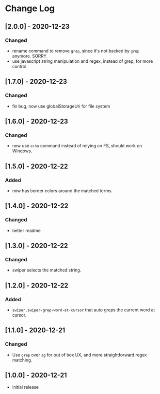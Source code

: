 # Change Log

## [2.0.0] - 2020-12-23

### Changed

- rename command to remove `grep`, since it's not backed by `grep` anymore. SORRY.
- use javascript string manipulation and regex, instead of grep, for more control.

## [1.7.0] - 2020-12-23

### Changed

- fix bug, now use globalStorageUri for file system

## [1.6.0] - 2020-12-23

### Changed

- now use `echo` command instead of relying on FS, should work on Windows.

## [1.5.0] - 2020-12-22

### Added

- now has border colors around the matched terms.

## [1.4.0] - 2020-12-22

### Changed

- better readme

## [1.3.0] - 2020-12-22

### Changed

- swiper selects the matched string.

## [1.2.0] - 2020-12-22

### Added

- `swiper.swiper-grep-word-at-cursor` that auto greps the current word at cursor.

## [1.1.0] - 2020-12-21

### Changed

- Use `grep` over `ag` for out of box UX, and more straightforward regex matching.

## [1.0.0] - 2020-12-21

- Initial release
